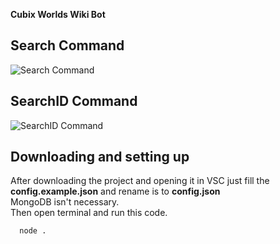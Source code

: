 **Cubix Worlds Wiki Bot**  
## Search Command

![Search Command](https://i.imgur.com/cubjiir.png)

## SearchID Command

![SearchID Command](https://i.imgur.com/u9WaVsy.png)

## Downloading and setting up

After downloading the project and opening it in VSC just fill the **config.example.json** and rename is to **config.json**  
MongoDB isn't necessary.  
Then open terminal and run this code.
```bash
  node .
```

  
